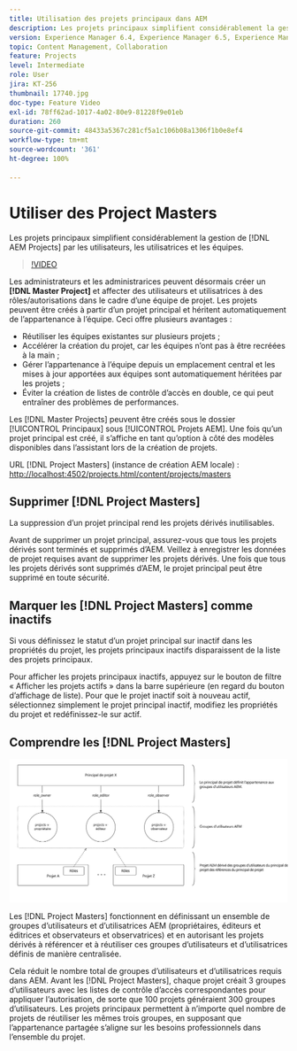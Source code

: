 ```yaml
---
title: Utilisation des projets principaux dans AEM
description: Les projets principaux simplifient considérablement la gestion des projets AEM par les utilisateurs, les utilisatrices et les équipes.
version: Experience Manager 6.4, Experience Manager 6.5, Experience Manager as a Cloud Service
topic: Content Management, Collaboration
feature: Projects
level: Intermediate
role: User
jira: KT-256
thumbnail: 17740.jpg
doc-type: Feature Video
exl-id: 78ff62ad-1017-4a02-80e9-81228f9e01eb
duration: 260
source-git-commit: 48433a5367c281cf5a1c106b08a1306f1b0e8ef4
workflow-type: tm+mt
source-wordcount: '361'
ht-degree: 100%

---
```


# Utiliser des Project Masters

Les projets principaux simplifient considérablement la gestion de [!DNL AEM Projects] par les utilisateurs, les utilisatrices et les équipes.

>[!VIDEO](https://video.tv.adobe.com/v/3410330?quality=12&learn=on&captions=fre_fr)

Les administrateurs et les administrarices peuvent désormais créer un **[!DNL Master Project]** et affecter des utilisateurs et utilisatrices à des rôles/autorisations dans le cadre d’une équipe de projet. Les projets peuvent être créés à partir d’un projet principal et héritent automatiquement de l’appartenance à l’équipe. Ceci offre plusieurs avantages :

* Réutiliser les équipes existantes sur plusieurs projets ;
* Accélérer la création du projet, car les équipes n’ont pas à être recréées à la main ;
* Gérer l’appartenance à l’équipe depuis un emplacement central et les mises à jour apportées aux équipes sont automatiquement héritées par les projets ;
* Éviter la création de listes de contrôle d’accès en double, ce qui peut entraîner des problèmes de performances.

Les [!DNL Master Projects] peuvent être créés sous le dossier [!UICONTROL Principaux] sous [!UICONTROL Projets AEM]. Une fois qu’un projet principal est créé, il s’affiche en tant qu’option à côté des modèles disponibles dans l’assistant lors de la création de projets.

URL [!DNL Project Masters] (instance de création AEM locale) : [http://localhost:4502/projects.html/content/projects/masters](http://localhost:4502/projects.html/content/projects/masters)

## Supprimer [!DNL Project Masters]

La suppression d’un projet principal rend les projets dérivés inutilisables.

Avant de supprimer un projet principal, assurez-vous que tous les projets dérivés sont terminés et supprimés d’AEM. Veillez à enregistrer les données de projet requises avant de supprimer les projets dérivés. Une fois que tous les projets dérivés sont supprimés d’AEM, le projet principal peut être supprimé en toute sécurité.

## Marquer les [!DNL Project Masters] comme inactifs

Si vous définissez le statut d’un projet principal sur inactif dans les propriétés du projet, les projets principaux inactifs disparaissent de la liste des projets principaux.

Pour afficher les projets principaux inactifs, appuyez sur le bouton de filtre « Afficher les projets actifs » dans la barre supérieure (en regard du bouton d’affichage de liste). Pour que le projet inactif soit à nouveau actif, sélectionnez simplement le projet principal inactif, modifiez les propriétés du projet et redéfinissez-le sur actif.

## Comprendre les [!DNL Project Masters]

![Vue technique des projets principaux](assets/use-project-masters/project-masters-architecture.png)

Les [!DNL Project Masters] fonctionnent en définissant un ensemble de groupes d’utilisateurs et d’utilisatrices AEM (propriétaires, éditeurs et éditrices et observateurs et observatrices) et en autorisant les projets dérivés à référencer et à réutiliser ces groupes d’utilisateurs et d’utilisatrices définis de manière centralisée.

Cela réduit le nombre total de groupes d’utilisateurs et d’utilisatrices requis dans AEM. Avant les [!DNL Project Masters], chaque projet créait 3 groupes d’utilisateurs avec les listes de contrôle d’accès correspondantes pour appliquer l’autorisation, de sorte que 100 projets généraient 300 groupes d’utilisateurs. Les projets principaux permettent à n’importe quel nombre de projets de réutiliser les mêmes trois groupes, en supposant que l’appartenance partagée s’aligne sur les besoins professionnels dans l’ensemble du projet.
